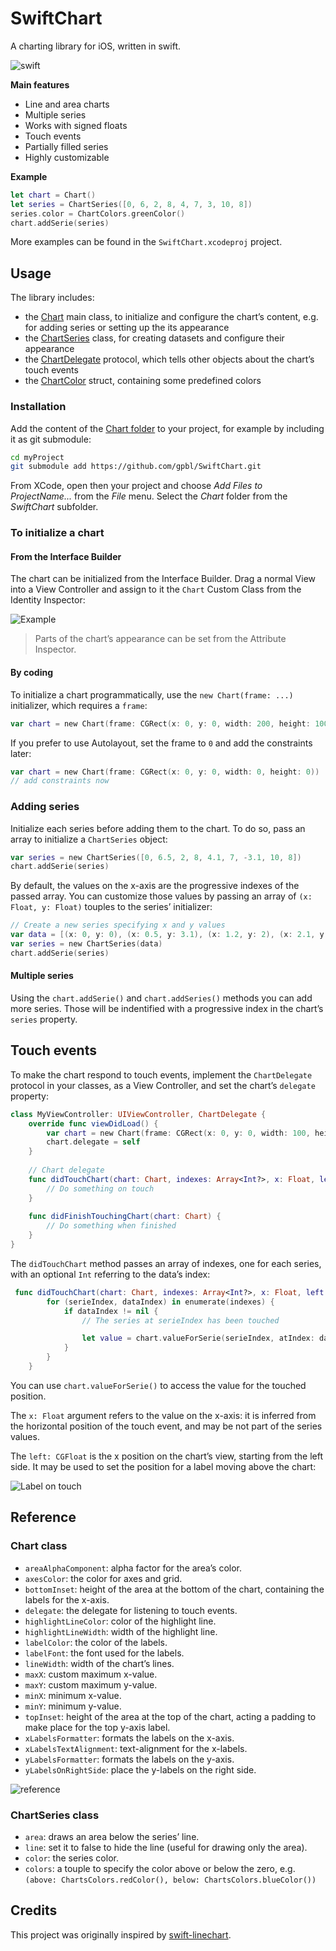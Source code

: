 SwiftChart
===========

A charting library for iOS, written in swift.

![swift](https://cloud.githubusercontent.com/assets/120693/5063755/dcfc9da0-6df3-11e4-9432-974e77a863ed.png)

**Main features**

* Line and area charts
* Multiple series
* Works with signed floats
* Touch events
* Partially filled series
* Highly customizable

**Example**

```swift
let chart = Chart()
let series = ChartSeries([0, 6, 2, 8, 4, 7, 3, 10, 8])
series.color = ChartColors.greenColor()
chart.addSerie(series)
```

More examples can be found in the `SwiftChart.xcodeproj` project.

## Usage

The library includes:

- the [Chart](Chart/Chart.swift) main class, to initialize and configure the chart’s content, e.g. for adding series or setting up the its appearance
- the [ChartSeries](Chart/ChartSeries.swift) class, for creating datasets and configure their appearance
- the [ChartDelegate](Chart/Chart.swift) protocol, which tells other objects about the chart’s touch events
- the [ChartColor](Chart/ChartColors.swift) struct, containing some predefined colors

### Installation

Add the content of the [Chart folder](Chart) to your project, for example by including it as git submodule:

```bash
cd myProject
git submodule add https://github.com/gpbl/SwiftChart.git
```

From XCode, open then your project and choose *Add Files to ProjectName...* from the *File* menu. Select the *Chart* folder from the *SwiftChart* subfolder.

### To initialize a chart

#### From the Interface Builder

The chart can be initialized from the Interface Builder. Drag a normal View into a View Controller and assign to it the `Chart` Custom Class from the Identity Inspector:
 
![Example](https://cloud.githubusercontent.com/assets/120693/5063826/c01f26d2-6df6-11e4-8122-cb086709d96c.png)

> Parts of the chart’s appearance can be set from the Attribute Inspector.

#### By coding

To initialize a chart programmatically, use the `new Chart(frame: ...)` initializer, which requires a `frame`:

```swift
var chart = new Chart(frame: CGRect(x: 0, y: 0, width: 200, height: 100))
```

If you prefer to use Autolayout, set the frame to `0` and add the constraints later:

```swift
var chart = new Chart(frame: CGRect(x: 0, y: 0, width: 0, height: 0))
// add constraints now
```

### Adding series

Initialize each series before adding them to the chart. To do so, pass an array to initialize a `ChartSeries` object:

```swift
var series = new ChartSeries([0, 6.5, 2, 8, 4.1, 7, -3.1, 10, 8])
chart.addSerie(series)
```

By default, the values on the x-axis are the progressive indexes of the passed array. You can customize those values by passing an array of `(x: Float, y: Float)` touples to the series’ initializer:

```swift
// Create a new series specifying x and y values
var data = [(x: 0, y: 0), (x: 0.5, y: 3.1), (x: 1.2, y: 2), (x: 2.1, y: -4.2), (x: 2.6, y: 1.1)]
var series = new ChartSeries(data)
chart.addSerie(series)
```

#### Multiple series

Using the `chart.addSerie()` and `chart.addSeries()` methods you can add more series. Those will be indentified with a progressive index in the chart’s `series` property.

## Touch events

To make the chart respond to touch events, implement the `ChartDelegate` protocol in your classes, as a View Controller, and set the chart’s `delegate` property:

```swift
class MyViewController: UIViewController, ChartDelegate {
    override func viewDidLoad() {
        var chart = new Chart(frame: CGRect(x: 0, y: 0, width: 100, height: 200))
        chart.delegate = self
    }
    
    // Chart delegate
    func didTouchChart(chart: Chart, indexes: Array<Int?>, x: Float, left: CGFloat) {
        // Do something on touch
    }
    
    func didFinishTouchingChart(chart: Chart) {
        // Do something when finished
    }
}
```

The `didTouchChart` method passes an array of indexes, one for each series, with an optional `Int` referring to the data’s index:

```swift
 func didTouchChart(chart: Chart, indexes: Array<Int?>, x: Float, left: CGFloat) {
        for (serieIndex, dataIndex) in enumerate(indexes) {
            if dataIndex != nil {
                // The series at serieIndex has been touched

                let value = chart.valueForSerie(serieIndex, atIndex: dataIndex)
            }
        }
    }
```

You can use `chart.valueForSerie()` to access the value for the touched position.

The `x: Float` argument refers to the value on the x-axis: it is inferred from the horizontal position of the touch event, and may be not part of the series values.

The `left: CGFloat` is the x position on the chart’s view, starting from the left side. It may be used to set the  position for a label moving above the chart: 

![Label on touch](https://cloud.githubusercontent.com/assets/120693/5068773/8be0fa9c-6e52-11e4-8b60-aaf76dc9377d.gif)

## Reference

### Chart class

* `areaAlphaComponent`: alpha factor for the area’s color.
* `axesColor`: the color for axes and grid.
* `bottomInset`: height of the area at the bottom of the chart, containing the labels for the x-axis.
* `delegate`: the delegate for listening to touch events.
* `highlightLineColor`: color of the highlight line.
* `highlightLineWidth`: width of the highlight line.
* `labelColor`: the color of the labels.
* `labelFont`: the font used for the labels.
* `lineWidth`: width of the chart’s lines.
* `maxX`: custom maximum x-value.
* `maxY`: custom maximum y-value.
* `minX`: minimum x-value.
* `minY`: minimum y-value.
* `topInset`: height of the area at the top of the chart, acting a padding to make place for the top y-axis label.
* `xLabelsFormatter`: formats the labels on the x-axis.
* `xLabelsTextAlignment`: text-alignment for the x-labels.
* `yLabelsFormatter`: formats the labels on the y-axis.
* `yLabelsOnRightSide`: place the y-labels on the right side.

![reference](https://cloud.githubusercontent.com/assets/120693/5083897/e18419e2-6efd-11e4-96f1-4400596e6c60.png)


### ChartSeries class

* `area`: draws an area below the series’ line.
* `line`: set it to false to hide the line (useful for drawing only the area).
* `color`: the series color.
* `colors`: a touple to specify the color above or below the zero, e.g. `(above: ChartsColors.redColor(), below: ChartsColors.blueColor())` 

## Credits

This project was originally inspired by [swift-linechart](https://github.com/zemirco/swift-linechart).